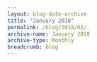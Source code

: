 ```yaml
---
layout: blog-date-archive
title: "January 2018"
permalink: /blog/2018/01/
archive-name: January 2018
archive-type: Monthly
breadcrumb: blog
---
```

